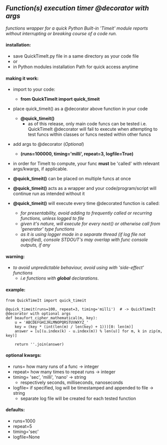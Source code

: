 ## _Function(s) execution timer @decorator with args_

*functions wrapper for a quick Python Built-in 'Timeit' module reports*
*without interrupting or breaking course of a code run.*

#### installation:
- save QuickTimeIt.py file in a same directory as your code file
- or
- in Python modules installation Path for quick access anytime

#### making it work:
- import to your code:
  - __from QuickTimeIt import quick_timeit__

- place quick_timeit() as a @decorator above function in your code
  - __@quick_timeit()__
  	- as of this release, only main code funcs can be tested i.e. QuickTimeIt @decorator
	  will fail to execute when attempting to test funcs within classes or funcs nested within other funcs

- add args to @decorator (_Optional_)
  - __(runs=100000, timing='milli', repeat=3, logfile=True)__

- in order for TimeIt to compute, your func **must** be 'called' with relevant args/kwargs, if applicable.

- __@quick_timeit()__ can be placed on multiple funcs at once

- __@quick_timeit()__ acts as a wrapper and your code/program/script will continue run as intended without it

- __@quick_timeit()__ will execute every time @decorated function is called:
	- _for presentability, avoid adding to frequently called or recurring functions, unless logged to file_
	- _given it's nature, will execute for every next() or otherwise call from 'generator' type functions_
	- _as it is using logger mode in a separate thread (if log file not specified),
	console STDOUT's may overlap with func console outputs, if any_

#### warning:
- _to avoid unpredictable behaviour, avoid using with 'side-effect' functions_
	- _i.e functions with **global** declarations_.
  
#### example:

	from QuickTimeIt import quick_timeit

	@quick_timeit(runs=100, repeat=3, timing='milli')  # -> QuickTimeIt @decorator with optional args
	def beaufort_cipher_mathematical(m, key):
		u = 'ABCDEFGHIJKLMNOPQRSTUVWXYZ_'
		key = (key * (int(len(m) / len(key) + 1)))[0: len(m)]
		answer = [u[(u.index(k) - u.index(m)) % len(u)] for m, k in zip(m, key)]
		
		return ''.join(answer)


#### optional kwargs:
- runs= how many runs of a func -> integer
- repeat= how many times to repeat runs -> integer
- timing= 'sec', 'milli', 'nano' -> string
  - respectively seconds, milliseconds, nanoseconds
- logfile= if specified, log will be timestamped and appended to file -> string
  - separate log file will be created for each tested function

 
#### defaults:
- runs=1000
- repeat=5
- timing='sec'
- logfile=None

